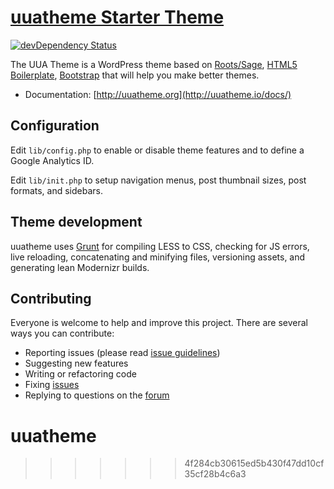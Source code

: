 # [uuatheme Starter Theme](http://uuatheme.org/)
[![devDependency Status](https://david-dm.org/uuatheme/uuatheme/dev-status.svg)](https://david-dm.org/uuatheme/uuatheme#info=devDependencies)

The UUA Theme is a WordPress theme based on [Roots/Sage](https://roots.io/sage/), [HTML5 Boilerplate](http://html5boilerplate.com/), [Bootstrap](http://getbootstrap.com/) that will help you make better themes.

* Documentation: [http://uuatheme.org](http://uuatheme.io/docs/)


## Configuration

Edit `lib/config.php` to enable or disable theme features and to define a Google Analytics ID.

Edit `lib/init.php` to setup navigation menus, post thumbnail sizes, post formats, and sidebars.

## Theme development

uuatheme uses [Grunt](http://gruntjs.com/) for compiling LESS to CSS, checking for JS errors, live reloading, concatenating and minifying files, versioning assets, and generating lean Modernizr builds.


## Contributing

Everyone is welcome to help and improve this project. There are several ways you can contribute:

* Reporting issues (please read [issue guidelines](https://github.com/necolas/issue-guidelines))
* Suggesting new features
* Writing or refactoring code
* Fixing [issues](https://github.com/cwulff/uuatheme/issues)
* Replying to questions on the [forum](http://uuatheme.org/support/)

# uuatheme
>>>>>>> 4f284cb30615ed5b430f47dd10cf35cf28b4c6a3
